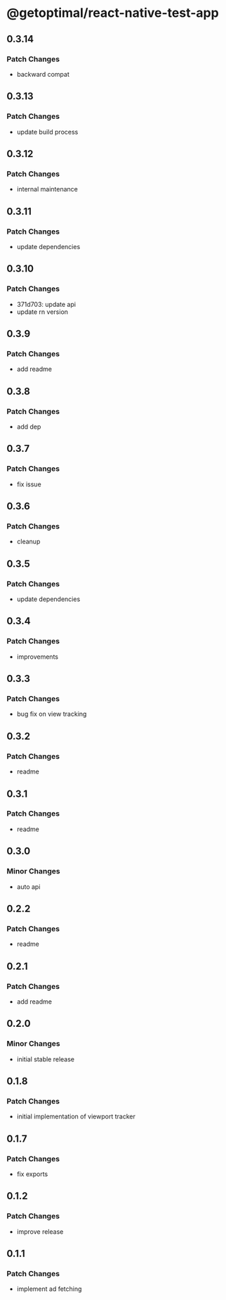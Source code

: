 # @getoptimal/react-native-test-app

## 0.3.14

### Patch Changes

- backward compat

## 0.3.13

### Patch Changes

- update build process

## 0.3.12

### Patch Changes

- internal maintenance

## 0.3.11

### Patch Changes

- update dependencies

## 0.3.10

### Patch Changes

- 371d703: update api
- update rn version

## 0.3.9

### Patch Changes

- add readme

## 0.3.8

### Patch Changes

- add dep

## 0.3.7

### Patch Changes

- fix issue

## 0.3.6

### Patch Changes

- cleanup

## 0.3.5

### Patch Changes

- update dependencies

## 0.3.4

### Patch Changes

- improvements

## 0.3.3

### Patch Changes

- bug fix on view tracking

## 0.3.2

### Patch Changes

- readme

## 0.3.1

### Patch Changes

- readme

## 0.3.0

### Minor Changes

- auto api

## 0.2.2

### Patch Changes

- readme

## 0.2.1

### Patch Changes

- add readme

## 0.2.0

### Minor Changes

- initial stable release

## 0.1.8

### Patch Changes

- initial implementation of viewport tracker

## 0.1.7

### Patch Changes

- fix exports

## 0.1.2

### Patch Changes

- improve release

## 0.1.1

### Patch Changes

- implement ad fetching
